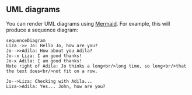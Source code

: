 ## UML diagrams

You can render UML diagrams using [Mermaid](https://mermaidjs.github.io/). For example, this will produce a sequence diagram:

```mermaid
sequenceDiagram
Liza ->> Jo: Hello Jo, how are you?
Jo-->>Adila: How about you Adila?
Jo--x Liza: I am good thanks!
Jo-x Adila: I am good thanks!
Note right of Adila: Jo thinks a long<br/>long time, so long<br/>that the text does<br/>not fit on a row.

Jo-->Liza: Checking with Adila...
Liza->Adila: Yes... John, how are you?
